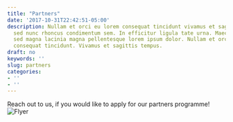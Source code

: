 ```yaml
---
title: "Partners"
date: '2017-10-31T22:42:51-05:00'
description: Nullam et orci eu lorem consequat tincidunt vivamus et sagittis magna
  sed nunc rhoncus condimentum sem. In efficitur ligula tate urna. Maecenas massa
  sed magna lacinia magna pellentesque lorem ipsum dolor. Nullam et orci eu lorem
  consequat tincidunt. Vivamus et sagittis tempus.
draft: no
keywords: ''
slug: partners
categories:
- ''
- ''
---
```


Reach out to us, if you would like to apply for our partners programme!
![Flyer](/img/partnerships/Partnerships_Flyer.jpg?raw=true "Flyer")